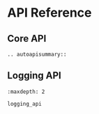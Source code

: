 # API Reference

## Core API

```{eval-rst}
.. autoapisummary::
```

## Logging API

```{toctree}
:maxdepth: 2

logging_api
```